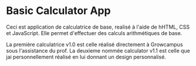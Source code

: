 # Basic Calculator App

Ceci est application de calculatrice de base, realisé à l'aide de hHTML, CSS et JavaScript. Elle permet d'effectuer des calculs arithmétiques de base.

La première calculatrice v1.0 est celle réalisé directement à Growcampus sous l'assistance du prof. La deuxieme nommée calculator v1.1 est celle que jai personnellement réalisé en lui donnant un design personnalisé.
